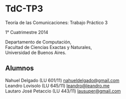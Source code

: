 TdC-TP3
=======

Teoría de las Comunicaciones: Trabajo Práctico 3

1° Cuatrimestre 2014

Departamento de Computación,  
Facultad de Ciencias Exactas y Naturales,  
Universidad de Buenos Aires.

Alumnos
-------

Nahuel Delgado (LU 601/11) [nahueldelgado@gmail.com](mailto:nahueldelgado@gmail.com)  
Leandro Lovisolo (LU 645/11) [leandro@leandro.me](mailto:leandro@leandro.me)  
Lautaro José Petaccio (LU 443/11) [lausuper@gmail.com](mailto:lausuper@gmail.com)
